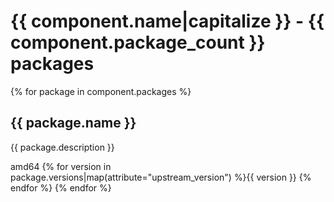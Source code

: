 # {{ component.name|capitalize }} - {{ component.package_count }} packages

{% for package in component.packages %}
## {{ package.name }}

{{ package.description }}

<span class="badge arch">amd64</span> {% for version in package.versions|map(attribute="upstream_version") %}<span class="badge version">{{ version }}</span> {% endfor %}
{% endfor %}